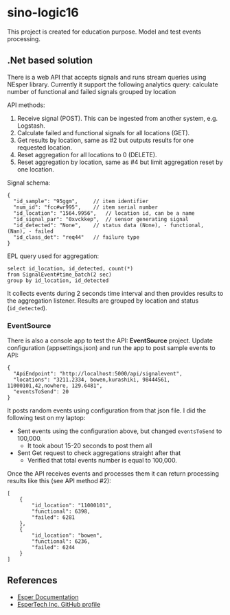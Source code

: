 # sino-logic16

This project is created for education purpose. Model and test events processing.

## .Net based solution
There is a web API that accepts signals and runs stream queries using NEsper library.
Currently it support the following analytics query: calculate number of functional and failed signals grouped by location

API methods:
1. Receive signal (POST). This can be ingested from another system, e.g. Logstash.
2. Calculate failed and functional signals for all locations (GET).
3. Get results by location, same as #2 but outputs results for one requested location.
4. Reset aggregation for all locations to 0 (DELETE).
5. Reset aggregation by location, same as #4 but limit aggregation reset by one location.

Signal schema:

    {
      "id_sample": "95ggm", 	// item identifier
      "num_id": "fcc#wr995", 	// item serial number
      "id_location": "1564.9956", 	// location id, can be a name
      "id_signal_par": "0xvckkep",	// sensor generating signal
      "id_detected": "None", 	// status data (None), - functional, (Nan), - failed
      "id_class_det": "req44"	// failure type
    }

EPL query used for aggregation:

    select id_location, id_detected, count(*)
	from SignalEvent#time_batch(2 sec)
	group by id_location, id_detected

It collects events during 2 seconds time interval and then provides results to the aggregation listener. Results are grouped by location and status (`id_detected`).


### EventSource
There is also a console app to test the API: **EventSource** project.
Update configuration (appsettings.json) and run the app to post sample events to API:

    {
      "ApiEndpoint": "http://localhost:5000/api/signalevent",
      "locations": "3211.2334, bowen,kurashiki, 98444561, 11000101,42,nowhere, 129.6481",
      "eventsToSend": 20
    }

It posts random events using configuration from that json file.
I did the following test on my laptop:
- Sent events using the configuration above, but changed `eventsToSend` to 100,000.
  - It took about 15-20 seconds to post them all
- Sent Get request to check aggregations straight after that
  - Verified that total events number is equal to 100,000.
  
Once the API receives events and processes them it can return processing results like this (see API method #2):

    [
        {
            "id_location": "11000101",
            "functional": 6398,
            "failed": 6281
        },
        {
            "id_location": "bowen",
            "functional": 6236,
            "failed": 6244
        }
    ]


## References
- [Esper Documentation](http://www.espertech.com/esper/)
- [EsperTech Inc. GitHub profile](https://github.com/espertechinc)